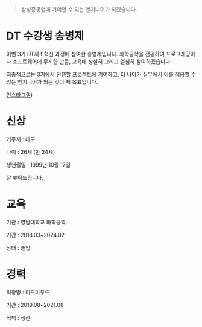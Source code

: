 
>삼성중공업에 기여할 수 있는 엔지니어가 되겠습니다.

# DT 수강생 송병제

이번 3기 DT제조혁신 과정에 참여한 송병제입니다. 화학공학을 전공하여 프로그래밍이나 소프트웨어에 무지한 만큼, 교육에 성실히 그리고 열심히 참여하겠습니다.

최종적으로는 3기에서 진행할 프로젝트에 기여하고, 더 나아가 실무에서 이를 적용할 수 있는 엔지니어가 되는 것이 제 목표입니다.


[인스타그램](https://www.instagram.com/))

# 신상

거주지 : 대구

나이 : 26세 (만 24세)

생년월일 : 1999년 10월 17일

잘 부탁드립니다.

# 교육

기관 : 영남대학교 화학공학

기간 : 2018.03~2024.02

상태 : 졸업

# 경력

직장명 : 미드미푸드

기간 : 2019.08~2021.08

직책 : 생산

